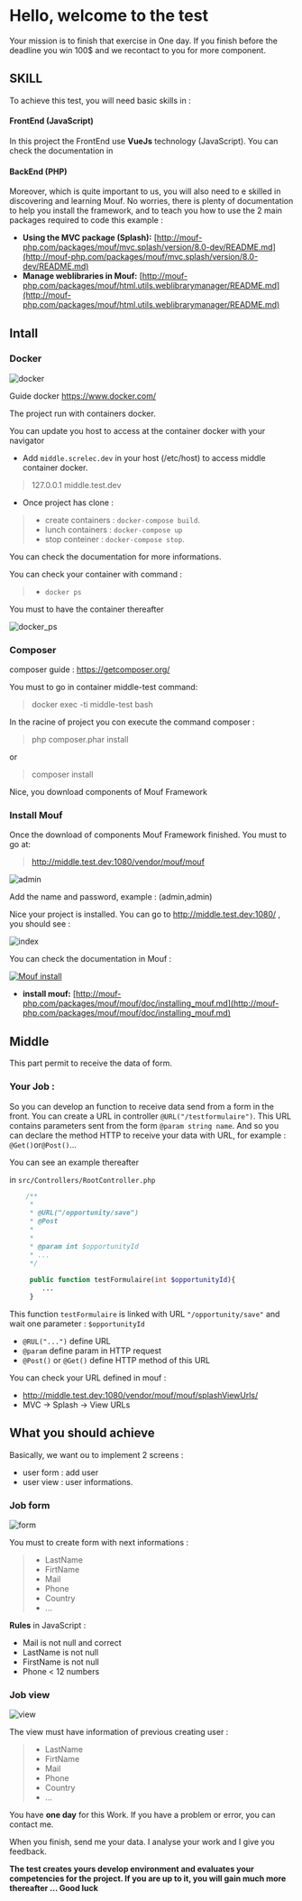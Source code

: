 # Hello, welcome to the test

Your mission is to finish that exercise in One day.
If you finish before the deadline you win 100$ and we recontact to you for more component.

## SKILL
To achieve this test, you will need basic skills in :
#### FrontEnd (JavaScript)
In this project the FrontEnd use **VueJs** technology (JavaScript). You can check the documentation in 
#### BackEnd (PHP)
Moreover, which is quite important to us, you will also need to e skilled in discovering and learning Mouf. No worries, there is plenty of documentation to help you install the framework, and to teach you how to use the 2 main packages required to code this example : 
*  **Using the MVC package (Splash):** [http://mouf-php.com/packages/mouf/mvc.splash/version/8.0-dev/README.md](http://mouf-php.com/packages/mouf/mvc.splash/version/8.0-dev/README.md)
*  **Manage weblibraries in Mouf:** [http://mouf-php.com/packages/mouf/html.utils.weblibrarymanager/README.md](http://mouf-php.com/packages/mouf/html.utils.weblibrarymanager/README.md)

## Intall

### Docker

![docker](https://www.docker.com/sites/default/files/moby.svg)

Guide docker <https://www.docker.com/>

The project run with containers docker.

 You can update you host to access at the container docker with your navigator
 - Add `middle.screlec.dev` in your host (/etc/host) to access middle container docker.
 > 127.0.0.1 middle.test.dev
 
 - Once project has clone :
>-  create containers : `docker-compose build`.
>-  lunch containers : `docker-compose up`
>- stop conteiner : `docker-compose stop`.

You can check the documentation for more informations.

You can check your container with command : 

>- `docker ps`

You must to have the container thereafter

![docker_ps](img/docker_ps.png)

### Composer

composer guide : https://getcomposer.org/

You must to go in container middle-test command:
> docker exec -ti middle-test bash

In the racine of project you con execute the command composer :
>php composer.phar install

or

>composer install

Nice, you download components of Mouf Framework

### Install Mouf


Once the download of components Mouf Framework finished. You must to go at:

> http://middle.test.dev:1080/vendor/mouf/mouf

![admin](img/admin.png)

Add the name and password, example : (admin,admin)

Nice your project is installed. You can go to http://middle.test.dev:1080/ , you should see :

![index](img/index.png)

You can check the documentation in Mouf :

[![Mouf install](img/mouf_video.png)](https://www.youtube.com/watch?v=-ihKjhKmWLE)

* **install mouf:** [http://mouf-php.com/packages/mouf/mouf/doc/installing_mouf.md](http://mouf-php.com/packages/mouf/mouf/doc/installing_mouf.md)

## Middle

This part permit to receive the data of form.

### Your Job : 

So you can develop an function to receive data send from a form in the front. You can create a URL in controller `@URL("/testformulaire")`. This URL contains parameters sent from the form `@param string name`. And so you can declare the method HTTP to receive your data with URL, for example : `@Get()`or`@Post()`...

You can see an example thereafter

 in `src/Controllers/RootController.php`
```php
	/**
     * 
     * @URL("/opportunity/save")
     * @Post
     *
     *
     * @param int $opportunityId
     * ...
     */
     
     public function testFormulaire(int $opportunityId){
        ...
     }
```

This function `testFormulaire` is linked with URL  `"/opportunity/save"` and wait one parameter : `$opportunityId`

-   `@RUL("...")` define URL
-   `@param` define param in HTTP request
-   `@Post()` or `@Get()` define HTTP method of this URL

You can check your URL defined in mouf  : 
- http://middle.test.dev:1080/vendor/mouf/mouf/splashViewUrls/ 
- MVC -> Splash -> View URLs

## What you should achieve
Basically, we want ou to implement 2 screens :
* user form : add user 
* user view : user informations.

### Job form

![form](/img/form.png)

You must to create form with next informations : 
>- LastName
>- FirtName
>- Mail
>- Phone
>- Country
>- ...

**Rules** in JavaScript :
* Mail is not null and correct
* LastName is not null
* FirstName is not null
* Phone < 12 numbers

### Job view

![view](/img/view.png)

The view must have information of previous creating user :
>- LastName
>- FirtName
>- Mail
>- Phone
>- Country
>- ...

You have **one day** for this Work. If you have a problem or error, you can contact me.

When you finish, send me your data. I analyse your work and I give you feedback.

**The test creates yours develop environment and evaluates your competencies for the project. If you are up to it, you will gain much more thereafter ... Good luck**
